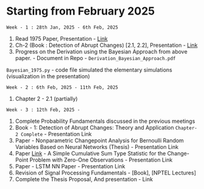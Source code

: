 # Starting from February 2025

`Week - 1 : 28th Jan, 2025 - 6th Feb, 2025`
1. Read 1975 Paper, Presentation - [Link](https://docs.google.com/presentation/d/1kav9KW3tlR1cqhAe5ZjEAPWfs7MjHPLMCOK41FYLdz4/edit?usp=sharing)
2. Ch-2 (Book : Detection of Abrupt Changes) [2.1, 2.2], Presentation - [Link](https://docs.google.com/presentation/d/1PnksHSrUnm4IxZZjZRDIiH2pTVHfskBcWiLQSv_T2x0/edit?usp=sharing)     
3. Progress on the Derivation using the Bayesian Approach from above paper. - Document in Repo - `Derivation_Bayesian_Approach.pdf`

`Bayesian_1975.py` - code file simulated the elementary simulations (visualization in the presentation) 

`Week - 2 : 6th Feb, 2025 - 11th Feb, 2025` 
1. Chapter 2 - 2.1 (partially)

`Week - 3 : 12th Feb, 2025 - `
1. Complete Probability Fundamentals discussed in the previous meetings
2. Book - 1: Detection of Abrupt Changes: Theory and Application `Chapter-2 Complete` - Presentation Link 
3. Paper - Nonparametric Changepoint Analysis for Bernoulli Random Variables Based on Neural Networks (Thesis) - Presentation Link 
4. Paper [Link](https://www.jstor.org/stable/2335319?refreqid=fastly-default%3A81fef0d7415e79e63875176c864c8f65&seq=1) - A Simple Cumulative Sum Type Statistic for the Change-Point Problem with Zero-One Observations - Presentation Link 
5. Paper - LSTM NN Paper - Presentation Link 
6. Revision of Signal Processing Fundamentals - [Book], [NPTEL Lectures]
7. Complete the Thesis Proposal, And presentation - Link 




